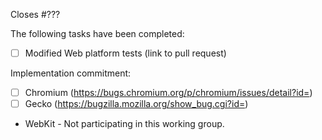Closes #???

The following tasks have been completed:

 * [ ] Modified Web platform tests (link to pull request)

Implementation commitment:

 * [ ] Chromium (https://bugs.chromium.org/p/chromium/issues/detail?id=) 
 * [ ] Gecko (https://bugzilla.mozilla.org/show_bug.cgi?id=)
 * WebKit - Not participating in this working group. 
 
